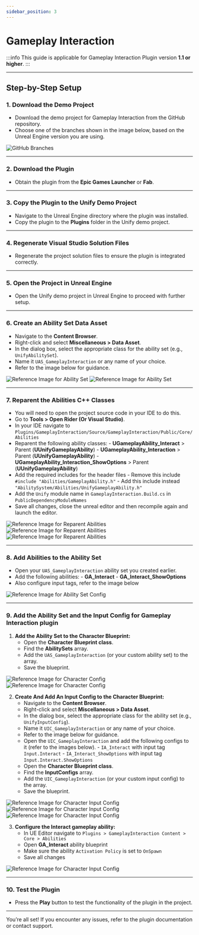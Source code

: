 ```yaml
---
sidebar_position: 3
---
```


# Gameplay Interaction

:::info
This guide is applicable for Gameplay Interaction Plugin version **1.1 or higher**.
:::

---

## Step-by-Step Setup

### 1. Download the Demo Project  
- Download the demo project for Gameplay Interaction from the GitHub repository.  
- Choose one of the branches shown in the image below, based on the Unreal Engine version you are using.  

![GitHub Branches](images/github-gi-branches-dev.png)

---

### 2. Download the Plugin  
- Obtain the plugin from the **Epic Games Launcher** or **Fab**.

---

### 3. Copy the Plugin to the Unify Demo Project  
- Navigate to the Unreal Engine directory where the plugin was installed.  
- Copy the plugin to the **Plugins** folder in the Unify demo project.  

---

### 4. Regenerate Visual Studio Solution Files  
- Regenerate the project solution files to ensure the plugin is integrated correctly.

---

### 5. Open the Project in Unreal Engine  
- Open the Unify demo project in Unreal Engine to proceed with further setup.

---

### 6. Create an Ability Set Data Asset  
- Navigate to the **Content Browser**.  
- Right-click and select **Miscellaneous > Data Asset**.  
- In the dialog box, select the appropriate class for the ability set (e.g., `UnifyAbilitySet`).  
- Name it `UAS_GameplayInteraction` or any name of your choice.  
- Refer to the image below for guidance.  

![Reference Image for Ability Set](images/gc_ability_set_unify.png)
![Reference Image for Ability Set](images/gi_ability_set_created.png) 

---

### 7. Reparent the Abilities C++ Classes 
- You will need to open the project source code in your IDE to do this. 
- Go to **Tools > Open Rider (Or Visual Studio)**.  
- In your IDE navigate to `Plugins/GameplayInteraction/Source/GameplayInteraction/Public/Core/Abilities`
- Reparent the following ability classes:
      - **UGameplayAbility_Interact** > Parent (**UUnifyGameplayAbility**)
      - **UGameplayAbility_Interaction** > Parent (**UUnifyGameplayAbility**)
      - **UGameplayAbility_Interaction_ShowOptions** > Parent (**UUnifyGameplayAbility**)
- Add the required includes for the header files
      - Remove this include `#include "Abilities/GameplayAbility.h"`
      - Add this include instead `"AbilitySystem/Abilities/UnifyGameplayAbility.h"` 
- Add the `Unify` module name in `GameplayInteraction.Build.cs` in `PublicDependencyModuleNames`
- Save all changes, close the unreal editor and then recompile again and launch the editor.

![Reference Image for Reparent Abilities](images/gi_classes_to_reparent.png)
![Reference Image for Reparent Abilities](images/gi_class_reparent_example.png)
![Reference Image for Reparent Abilities](images/gi_build_cs_add_unify.png)

---

### 8. Add Abilities to the Ability Set  
- Open your `UAS_GameplayInteraction` ability set you created earlier.
- Add the following abilities:
      - **GA_Interact**
      - **GA_Interact_ShowOptions**
- Also configure input tags, refer to the image below

![Reference Image for Ability Set Config](images/gi_ability_set_configs.png)


---

### 9. Add the Ability Set and the Input Config for Gameplay Interaction plugin  
1. **Add the Ability Set to the Character Blueprint:**  
   - Open the **Character Blueprint class**.  
   - Find the **AbilitySets** array.  
   - Add the `UAS_GameplayInteraction` (or your custom ability set) to the array.  
   - Save the blueprint.  

![Reference Image for Character Config](images/character_gc_setup_01.png)
![Reference Image for Character Config](images/gi_character_ability_set_preview.png)

2. **Create And Add An Input Config to the Character Blueprint:** 
   - Navigate to the **Content Browser**.  
   - Right-click and select **Miscellaneous > Data Asset**.  
   - In the dialog box, select the appropriate class for the ability set (e.g., `UnifyInputConfig`).  
   - Name it `UIC_GameplayInteraction` or any name of your choice.  
   - Refer to the image below for guidance.  
   - Open the `UIC_GameplayInteraction` and add the following configs to it (refer to the images below).
         - `IA_Interact` with input tag `Input.Interact`
         - `IA_Interact_ShowOptions` with input tag `Input.Interact.ShowOptions` 
   - Open the **Character Blueprint class**.  
   - Find the **InputConfigs** array.  
   - Add the `UIC_GameplayInteraction` (or your custom input config) to the array.  
   - Save the blueprint.  

![Reference Image for Character Input Config](images/gi_input_config_01.png)
![Reference Image for Character Input Config](images/gi_input_config_02.png)
![Reference Image for Character Input Config](images/gi_character_input_config_preview.png)

3. **Configure the Interact gameplay ability:** 
   - In UE Editor navigate to `Plugins > GameplayInteraction Content > Core > Abilities`
   - Open **GA_Interact** ability blueprint
   - Make sure the ability `Activation Policy` is set to `OnSpawn`
   - Save all changes

![Reference Image for Character Input Config](images/gi_interaction_ability_configs.png)

---

### 10. Test the Plugin  
- Press the **Play** button to test the functionality of the plugin in the project.

---

You’re all set! If you encounter any issues, refer to the plugin documentation or contact support.  